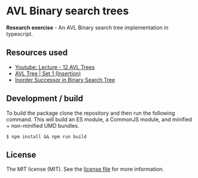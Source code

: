 # AVL Binary search trees


**Research exercise** - An AVL Binary search tree implementation in typescript.

## Resources used

- [Youtube: Lecture - 12 AVL Trees](https://www.youtube.com/watch?v=TbvhGcf6UJU)
- [AVL Tree | Set 1 (Insertion)](https://www.geeksforgeeks.org/avl-tree-set-1-insertion)
- [Inorder Successor in Binary Search Tree](https://www.geeksforgeeks.org/inorder-successor-in-binary-search-tree/)

## Development / build

To build the package clone the repository and then run the following command. This will build an ES module, a CommonJS module, and minified + non-minified UMD bundles.

```
$ npm install && npm run build
```

## License

The MIT license (MIT). See the [license file] for more information.

[license file]: https://github.com/JJWesterkamp/avl-tree/blob/master/LICENSE
